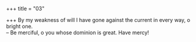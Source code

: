 +++
title = "03"

+++
By my weakness of will I have gone against the current in every way, o  bright one.  
– Be merciful, o you whose dominion is great. Have mercy!  